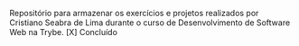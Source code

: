 Repositório para armazenar os exercícios e projetos realizados por Cristiano Seabra de Lima durante o curso de Desenvolvimento de Software Web na Trybe.
[X] Concluído
